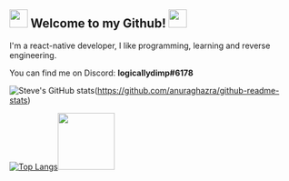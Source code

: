 ## <img src="https://media.discordapp.net/attachments/412852757507342348/748888431148662794/EggixGMUMAEFN69.png" height=32/> Welcome to my Github! <img src="https://media.discordapp.net/attachments/412852757507342348/748888431148662794/EggixGMUMAEFN69.png" height=32/>
I'm a react-native developer, I like programming, learning and reverse engineering.

You can find me on Discord: **logicallydimp#6178**

![Steve's GitHub stats](https://github-readme-stats.vercel.app/api?username=logicallydimp23&show_icons=true&theme=dracula)(https://github.com/anuraghazra/github-readme-stats)

[![Top Langs](https://github-readme-stats.vercel.app/api/top-langs/?username=logicallydimp23&langs_count=10&layout=compact&theme=tokyonight)](https://github.com/anuraghazra/github-readme-stats)<img src="https://media.discordapp.net/attachments/412852757507342348/796005842960384040/dag7y86-70e9873b-1d57-4078-adf0-40e17df0fa77.gif?width=701&height=701" height=100/>


